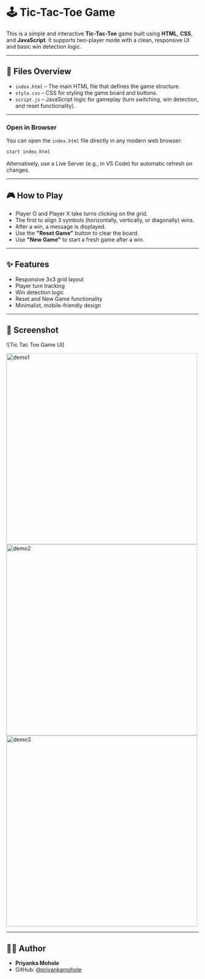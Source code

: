 # 🕹️ Tic-Tac-Toe Game

This is a simple and interactive **Tic-Tac-Toe** game built using **HTML**, **CSS**, and **JavaScript**. It supports two-player mode with a clean, responsive UI and basic win detection logic.

---

## 📁 Files Overview

- `index.html` – The main HTML file that defines the game structure.
- `style.css` – CSS for styling the game board and buttons.
- `script.js` – JavaScript logic for gameplay (turn switching, win detection, and reset functionality).

---


### Open in Browser

You can open the `index.html` file directly in any modern web browser:

```bash
start index.html
```

Alternatively, use a Live Server (e.g., in VS Code) for automatic refresh on changes.

---

## 🎮 How to Play

- Player O and Player X take turns clicking on the grid.
- The first to align 3 symbols (horizontally, vertically, or diagonally) wins.
- After a win, a message is displayed.
- Use the **"Reset Game"** button to clear the board.
- Use **"New Game"** to start a fresh game after a win.

---

## ✨ Features

- Responsive 3x3 grid layout
- Player turn tracking
- Win detection logic
- Reset and New Game functionality
- Minimalist, mobile-friendly design

---

## 📸 Screenshot

![Tic Tac Toe Game UI]

<img width="500" alt="demo1" src="https://github.com/user-attachments/assets/f1eb24f9-b6d2-4eac-83b9-8ecf86be06d8" />

<img width="500" alt="demo2" src="https://github.com/user-attachments/assets/7fc550d5-36f4-4722-b060-af7535e044f9" />

<img width="500" alt="demo3" src="https://github.com/user-attachments/assets/ce47a611-e0f9-4b50-b71c-d58b163dda93" />

---

## 🙋‍♀️ Author

- **Priyanka Mohole**
- GitHub: [@priyankamohole](https://github.com/priyankamohole)

